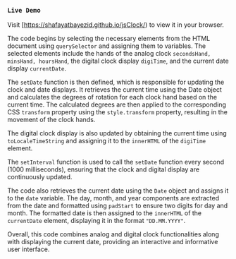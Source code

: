 ### `Live Demo`
Visit [https://shafayatbayezid.github.io/jsClock/) to view it in your browser.




The code begins by selecting the necessary elements from the HTML document using ```querySelector``` and assigning them to variables. The selected elements include the hands of the analog clock ```secondsHand, minsHand, hoursHand```, the digital clock display ```digiTime```, and the current date display ```currentDate```.

The ```setDate``` function is then defined, which is responsible for updating the clock and date displays. It retrieves the current time using the Date object and calculates the degrees of rotation for each clock hand based on the current time. The calculated degrees are then applied to the corresponding CSS ```transform``` property using the ```style.transform``` property, resulting in the movement of the clock hands.

The digital clock display is also updated by obtaining the current time using ```toLocaleTimeString``` and assigning it to the ```innerHTML``` of the  ```digiTime``` element.

The ```setInterval``` function is used to call the ```setDate``` function every second (1000 milliseconds), ensuring that the clock and digital display are continuously updated.

The code also retrieves the current date using the ```Date``` object and assigns it to the ```date``` variable. The day, month, and year components are extracted from the date and formatted using ```padStart``` to ensure two digits for day and month. The formatted date is then assigned to the ```innerHTML``` of the ```currentDate``` element, displaying it in the format ```"DD.MM.YYYY"```.

Overall, this code combines analog and digital clock functionalities along with displaying the current date, providing an interactive and informative user interface.







